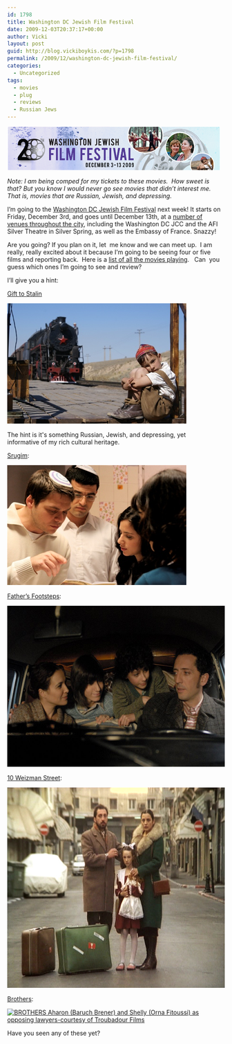 ```yaml
---
id: 1798
title: Washington DC Jewish Film Festival
date: 2009-12-03T20:37:17+00:00
author: Vicki
layout: post
guid: http://blog.vickiboykis.com/?p=1798
permalink: /2009/12/washington-dc-jewish-film-festival/
categories:
  - Uncategorized
tags:
  - movies
  - plug
  - reviews
  - Russian Jews
---
```

[<img class="aligncenter size-full wp-image-1800" title="Picture 1" src="https://raw.githubusercontent.com/veekaybee/wlb/gh-pages/assets/images/2009/12/Picture-1.png" alt="Picture 1" width="494" height="101" />](https://raw.githubusercontent.com/veekaybee/wlb/gh-pages/assets/images/2009/12/Picture-1.png)

_Note: I am being comped for my tickets to these movies.  How sweet is that? But you know I would never go see movies that didn&#8217;t interest me.  That is, movies that are Russian, Jewish, and depressing._ 

I&#8217;m going to the [Washington DC Jewish Film Festival](http://washingtondcjcc.org/center-for-arts/film/WJFF/) next week! It starts on Friday, December 3rd, and goes until December 13th, at a [number of venues throughout the city](http://washingtondcjcc.org/center-for-arts/film/WJFF/venues.html), including the Washington DC JCC and the AFI Silver Theatre in Silver Spring, as well as the Embassy of France. Snazzy!

Are you going? If you plan on it, let  me know and we can meet up.  I am really, really excited about it because I&#8217;m going to be seeing four or five films and reporting back.  Here is a [list of all the movies playing](http://washingtondcjcc.org/center-for-arts/film/WJFF/films2009/).   Can  you guess which ones I&#8217;m going to see and review?

I&#8217;ll give you a hint:
  
[Gift to Stalin](http://washingtondcjcc.org/center-for-arts/film/WJFF/films2009/gift-to-stalin.html)

<div id="attachment_1799" style="width: 425px" class="wp-caption aligncenter">
  <a href="https://raw.githubusercontent.com/veekaybee/wlb/gh-pages/assets/images/2009/12/GIFT-TO-STALIN_boy-and-train-hi-res_1.JPG"><img class="size-full wp-image-1799" title="GIFT-TO-STALIN_boy-and-train-hi-res_1" src="https://raw.githubusercontent.com/veekaybee/wlb/gh-pages/assets/images/2009/12/GIFT-TO-STALIN_boy-and-train-hi-res_1.JPG" alt="GIFT-TO-STALIN_boy-and-train-hi-res_1" width="415" height="278" /></a>
  
  <p class="wp-caption-text">
    The hint is it's something Russian, Jewish, and depressing, yet informative of my rich cultural heritage.
  </p>
</div>

[Srugim](http://washingtondcjcc.org/center-for-arts/film/WJFF/films2009/srugim.html):

[<img class="aligncenter size-full wp-image-1808" title="SRUGIM-Shabbat_meal-hi-res" src="https://raw.githubusercontent.com/veekaybee/wlb/gh-pages/assets/images/2009/12/SRUGIM-Shabbat_meal-hi-res.jpg" alt="SRUGIM-Shabbat_meal-hi-res" width="415" height="277" />](https://raw.githubusercontent.com/veekaybee/wlb/gh-pages/assets/images/2009/12/SRUGIM-Shabbat_meal-hi-res.jpg)

[Father&#8217;s Footsteps](http://washingtondcjcc.org/center-for-arts/film/WJFF/films2009/fathers-footsteps.html):

<p style="text-align: center;">
  <a href="https://raw.githubusercontent.com/veekaybee/wlb/gh-pages/assets/images/2009/12/FATHERS-FOOTSTEPS-Family-in-car-courtesy-of-National-Center-for-Jewish-Film.jpg"><img class="aligncenter size-full wp-image-1809" title="FATHER'S FOOTSTEPS - Family in car-courtesy of National Center for Jewish Film" src="https://raw.githubusercontent.com/veekaybee/wlb/gh-pages/assets/images/2009/12/FATHERS-FOOTSTEPS-Family-in-car-courtesy-of-National-Center-for-Jewish-Film.jpg" alt="FATHER'S FOOTSTEPS - Family in car-courtesy of National Center for Jewish Film" width="557" height="372" /></a>
</p>

<p style="text-align: left;">
  <a href="http://washingtondcjcc.org/center-for-arts/film/WJFF/films2009/fathers-footsteps.html">10 Weizman Street</a>:
</p>

<p style="text-align: left;">
  <a href="https://raw.githubusercontent.com/veekaybee/wlb/gh-pages/assets/images/2009/12/10-WEITZMAN-STREET-Family-on-street-Courtesy-of-Go2Films.jpg"><img class="aligncenter size-full wp-image-1810" title="10 WEITZMAN STREET- Family on street Courtesy of Go2Films" src="https://raw.githubusercontent.com/veekaybee/wlb/gh-pages/assets/images/2009/12/10-WEITZMAN-STREET-Family-on-street-Courtesy-of-Go2Films.jpg" alt="10 WEITZMAN STREET- Family on street Courtesy of Go2Films" width="544" height="463" /></a><a href="http://washingtondcjcc.org/center-for-arts/film/WJFF/films2009/brothers.html"></a>
</p>

<p style="text-align: left;">
  <a href="http://washingtondcjcc.org/center-for-arts/film/WJFF/films2009/brothers.html">Brothers</a>:
</p>

<p style="text-align: left;">
  <a href="https://raw.githubusercontent.com/veekaybee/wlb/gh-pages/assets/images/2009/12/BROTHERS-Aharon-Baruch-Brener-and-Shelly-Orna-Fitoussi-as-opposing-lawyers-courtesy-of-Troubadour-Films.JPG"><img class="aligncenter size-full wp-image-1811" title="BROTHERS Aharon (Baruch Brener) and Shelly (Orna Fitoussi) as opposing lawyers-courtesy of Troubadour Films" src="https://raw.githubusercontent.com/veekaybee/wlb/gh-pages/assets/images/2009/12/BROTHERS-Aharon-Baruch-Brener-and-Shelly-Orna-Fitoussi-as-opposing-lawyers-courtesy-of-Troubadour-Films.JPG" alt="BROTHERS Aharon (Baruch Brener) and Shelly (Orna Fitoussi) as opposing lawyers-courtesy of Troubadour Films" width="614" height="408" /></a>
</p>

<p style="text-align: left;">
  Have you seen any of these yet?
</p>

<p style="text-align: left;">
  <p style="text-align: center;">